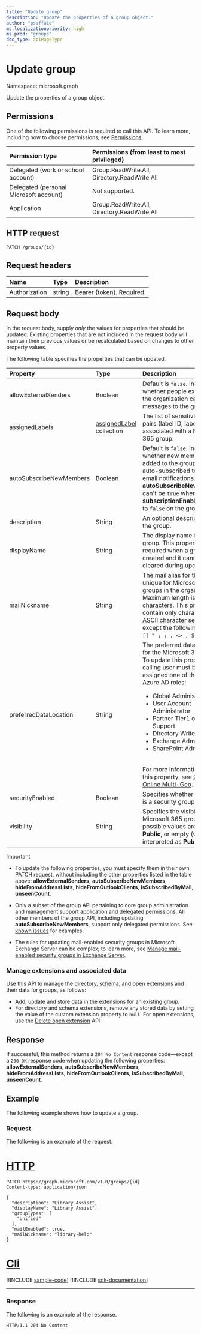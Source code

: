 ```yaml
---
title: "Update group"
description: "Update the properties of a group object."
author: "psaffaie"
ms.localizationpriority: high
ms.prod: "groups"
doc_type: apiPageType
---
```


# Update group

Namespace: microsoft.graph

Update the properties of a group object.

## Permissions

One of the following permissions is required to call this API. To learn more, including how to choose permissions, see [Permissions](/graph/permissions-reference).

| Permission type                        | Permissions (from least to most privileged)  |
| :------------------------------------- | :------------------------------------------- |
| Delegated (work or school account)     | Group.ReadWrite.All, Directory.ReadWrite.All |
| Delegated (personal Microsoft account) | Not supported.                               |
| Application                            | Group.ReadWrite.All, Directory.ReadWrite.All |

## HTTP request

<!-- { "blockType": "ignored" } -->

```http
PATCH /groups/{id}
```

## Request headers

| Name          | Type   | Description               |
| :------------ | :----- | :------------------------ |
| Authorization | string | Bearer {token}. Required. |

## Request body

In the request body, supply _only_ the values for properties that should be updated. Existing properties that are not included in the request body will maintain their previous values or be recalculated based on changes to other property values.

The following table specifies the properties that can be updated.

| Property                | Type    | Description                                                                                                                                                                                                                                                                                                                                                                                                                                                                                  |
| :---------------------- | :------ | :------------------------------------------------------------------------------------------------------------------------------------------------------------------------------------------------------------------------------------------------------------------------------------------------------------------------------------------------------------------------------------------------------------------------------------------------------------------------------------------- |
| allowExternalSenders    | Boolean | Default is `false`. Indicates whether people external to the organization can send messages to the group.                                                                                                                                                                                                                                                                                                                                                                                    |
| assignedLabels                | [assignedLabel](../resources/assignedlabel.md) collection                             | The list of sensitivity label pairs (label ID, label name) associated with a Microsoft 365 group.|
| autoSubscribeNewMembers | Boolean | Default is `false`. Indicates whether new members added to the group will be auto-subscribed to receive email notifications. **autoSubscribeNewMembers** can't be `true` when **subscriptionEnabled** is set to `false` on the group.                                                                                                                                                                                                                                                        |
| description             | String  | An optional description for the group.                                                                                                                                                                                                                                                                                                                                                                                                                                                       |
| displayName             | String  | The display name for the group. This property is required when a group is created and it cannot be cleared during updates.                                                                                                                                                                                                                                                                                                                                                                   |
| mailNickname            | String  | The mail alias for the group, unique for Microsoft 365 groups in the organization. Maximum length is 64 characters. This property can contain only characters in the [ASCII character set 0 - 127](/office/vba/language/reference/user-interface-help/character-set-0127) except the following: ` @ () \ [] " ; : . <> , SPACE`.                                                                                                                                                             |
| preferredDataLocation   | String  | The preferred data location for the Microsoft 365 group. To update this property, the calling user must be assigned one of the following Azure AD roles: <br><ul><li> Global Administrator <li> User Account Administrator <li> Partner Tier1 or Tier2 Support <li>Directory Writer <li> Exchange Administrator <li> SharePoint Administrator </ul> <br/>For more information about this property, see [OneDrive Online Multi-Geo](/sharepoint/dev/solution-guidance/multigeo-introduction). |
| securityEnabled         | Boolean | Specifies whether the group is a security group.                                                                                                                                                                                                                                                                                                                                                                                                                                             |
| visibility              | String  | Specifies the visibility of a Microsoft 365 group. The possible values are: **Private**, **Public**, or empty (which is interpreted as **Public**).                                                                                                                                                                                                                                                                                                                                          |

> [!IMPORTANT]
>
> - To update the following properties, you must specify them in their own PATCH request, without including the other properties listed in the table above: **allowExternalSenders**, **autoSubscribeNewMembers**, **hideFromAddressLists**, **hideFromOutlookClients**, **isSubscribedByMail**, **unseenCount**.
>
> - Only a subset of the group API pertaining to core group administration and management support application and delegated permissions. All other members of the group API, including updating **autoSubscribeNewMembers**, support only delegated permissions. See [known issues](/graph/known-issues#groups) for examples.
>
> - The rules for updating mail-enabled security groups in Microsoft Exchange Server can be complex; to learn more, see [Manage mail-enabled security groups in Exchange Server](/Exchange/recipients/mail-enabled-security-groups).

### Manage extensions and associated data

Use this API to manage the [directory, schema, and open extensions](/graph/extensibility-overview) and their data for groups, as follows:

+ Add, update and store data in the extensions for an existing group.
+ For directory and schema extensions, remove any stored data by setting the value of the custom extension property to `null`. For open extensions, use the [Delete open extension](/graph/api/opentypeextension-delete) API.

## Response

If successful, this method returns a `204 No Content` response code—except a `200 OK` response code when updating the following properties: **allowExternalSenders**, **autoSubscribeNewMembers**, **hideFromAddressLists**, **hideFromOutlookClients**, **isSubscribedByMail**, **unseenCount**.

## Example

The following example shows how to update a group.

### Request

The following is an example of the request.

# [HTTP](#tab/http)

<!-- {
  "blockType": "request",
  "name": "update_group"
}-->

```http
PATCH https://graph.microsoft.com/v1.0/groups/{id}
Content-type: application/json

{
  "description": "Library Assist",
  "displayName": "Library Assist",
  "groupTypes": [
    "Unified"
  ],
  "mailEnabled": true,
  "mailNickname": "library-help"
}
```

# [Cli](#tab/cli)
[!INCLUDE [sample-code](../includes/snippets/cli/update-group-cli-snippets.md)]
[!INCLUDE [sdk-documentation](../includes/snippets/snippets-sdk-documentation-link.md)]

---

### Response

The following is an example of the response.

<!-- {
  "blockType": "response"
} -->

```http
HTTP/1.1 204 No Content
```

<!-- uuid: 8fcb5dbc-d5aa-4681-8e31-b001d5168d79
2015-10-25 14:57:30 UTC -->
<!-- {
  "type": "#page.annotation",
  "description": "Update group",
  "keywords": "",
  "section": "documentation",
  "tocPath": "",
  "suppressions": [
  ]
}-->
